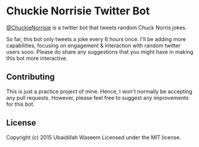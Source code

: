 # Chuckie Norrisie Twitter Bot
[@ChuckieNorrisie](https://twitter.com/ChuckieNorrisie) is a twitter bot that tweets random Chuck Norris jokes.

So far, this bot only tweets a joke every 6 hours once. I'll be adding more capabilities, focusing on engagement & interaction with random twitter users soon. Please do share any suggestions that you might have in making this bot more interactive.

## Contributing
This is just a practice project of mine. Hence, I won't normally be accepting any pull requests. However, please feel free to suggest any improvements for this bot.

## License
Copyright (c) 2015 Ubaidillah Waseem
Licensed under the MIT license.
